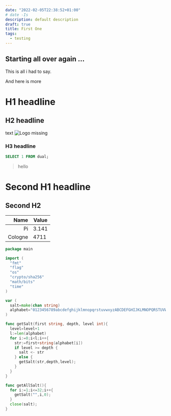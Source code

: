 ```yaml
---
date: "2022-02-05T22:38:52+01:00"
# date -Is
description: default description
draft: true
title: First One
tags:
  - testing
---
```

## Starting all over again ... 
This is all i had to say.
<!--more-->
And here is more

# H1 headline

## H2 headline

text
![Logo missing](/img/Logo-svg.ico "this is my title")

### H3 headline

```sql { }
SELECT 1 FROM dual;
```

> hello

# Second H1 headline

## Second H2

Name | Value
---: | ---
Pi | 3.141
Cologne | 4711

```go { hl_lines=["3-8"] }
package main

import (
  "fmt"
  "flag"
  "os"
  "crypto/sha256"
  "math/bits"
  "time"
)

var (
  salt=make(chan string)
  alphabet="0123456789abcdefghijklmnopqrstuvwxyzABCDEFGHIJKLMNOPQRSTUVWXYZ"
)

func getSalt(first string, depth, level int){
  level=level+1
  l:=len(alphabet)
  for i:=0;i<l;i++{
    str:=first+string(alphabet[i])
    if level >= depth {
      salt <- str
    } else {
      getSalt(str,depth,level);
    }
  }
}

func getAllSalt(){
  for i:=1;i<=32;i++{
    getSalt("",i,0);
  }
  close(salt);
}
```
